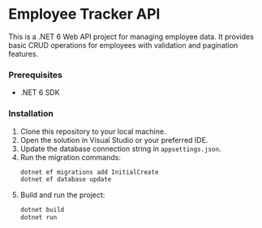 # Employee Tracker API
This is a .NET 6 Web API project for managing employee data. It provides basic CRUD operations for employees with validation and pagination features.
### Prerequisites

- .NET 6 SDK
### Installation

1. Clone this repository to your local machine.
2. Open the solution in Visual Studio or your preferred IDE.
3. Update the database connection string in `appsettings.json`.
4. Run the migration commands:
    ```bash
    dotnet ef migrations add InitialCreate
    dotnet ef database update
    ```
5. Build and run the project:
    ```bash
    dotnet build
    dotnet run
  ```

